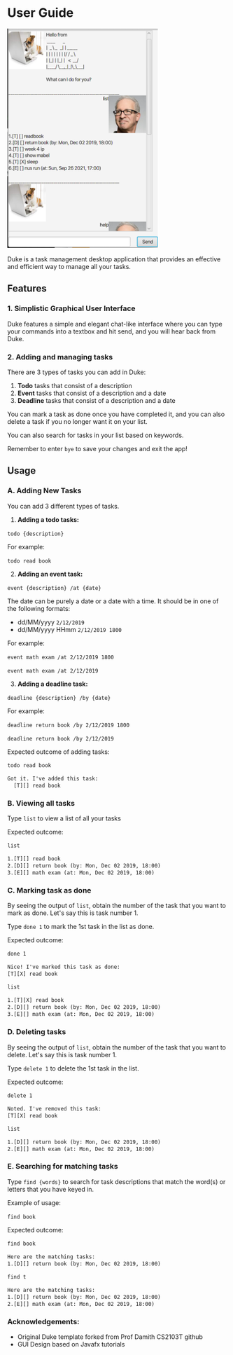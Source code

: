 # User Guide
<img src="Ui.png" alt="UI Screenshot" width="344"/>

Duke is a task management desktop application that provides an effective 
and efficient way to manage all your tasks.

## Features 

### 1. Simplistic Graphical User Interface

Duke features a simple and elegant chat-like interface where you can type your 
commands into a textbox and hit send, and you will hear back from Duke. 

### 2. Adding and managing tasks

There are 3 types of tasks you can add in Duke:
1) **Todo** tasks that consist of a description
2) **Event** tasks that consist of a description and a date
3) **Deadline** tasks that consist of a description and a date

You can mark a task as done once you have completed it, and you can also 
delete a task if you no longer want it on your list. 

You can also search for tasks in your list based on keywords. 

Remember to enter `bye` to save your changes and exit the app!

## Usage

### A. Adding New Tasks

You can add 3 different types of tasks.

1. **Adding a todo tasks:**

```todo {description}```

For example:

```todo read book```

2. **Adding an event task:**

```event {description} /at {date} ```

The date can be purely a date or a date with a time. It should be 
in one of the following formats:
- dd/MM/yyyy ```2/12/2019``` 
- dd/MM/yyyy HHmm ```2/12/2019 1800```

For example:

```event math exam /at 2/12/2019 1800```

```event math exam /at 2/12/2019```

3. **Adding a deadline task:**

```deadline {description} /by {date} ```

For example:

```deadline return book /by 2/12/2019 1800```

```deadline return book /by 2/12/2019```



Expected outcome of adding tasks:
```
todo read book
```

```
Got it. I've added this task:
  [T][] read book
```
### B. Viewing all tasks

Type ```list``` to view a list of all your tasks

Expected outcome:

```
list
```

```
1.[T][] read book
2.[D][] return book (by: Mon, Dec 02 2019, 18:00)
3.[E][] math exam (at: Mon, Dec 02 2019, 18:00)
```

### C. Marking task as done

By seeing the output of ```list```, obtain the number of the task that
you want to mark as done. Let's say this is task number 1.

Type ```done 1``` to mark the 1st task in the list as done. 

Expected outcome:

```
done 1
```
```
Nice! I've marked this task as done:
[T][X] read book
```

```
list
```
```
1.[T][X] read book
2.[D][] return book (by: Mon, Dec 02 2019, 18:00)
3.[E][] math exam (at: Mon, Dec 02 2019, 18:00)
```

### D. Deleting tasks

By seeing the output of ```list```, obtain the number of the task that
you want to delete. Let's say this is task number 1.

Type ```delete 1``` to delete the 1st task in the list.

Expected outcome:

```
delete 1
```
```
Noted. I've removed this task:
[T][X] read book
```

```
list
```
```
1.[D][] return book (by: Mon, Dec 02 2019, 18:00)
2.[E][] math exam (at: Mon, Dec 02 2019, 18:00)
```

### E. Searching for matching tasks

Type ```find {words}``` to search for task descriptions that match the word(s) or letters 
that you have keyed in. 

Example of usage:

`find book`

Expected outcome:

```
find book
```

```
Here are the matching tasks:
1.[D][] return book (by: Mon, Dec 02 2019, 18:00)
```

```
find t
```

```
Here are the matching tasks:
1.[D][] return book (by: Mon, Dec 02 2019, 18:00)
2.[E][] math exam (at: Mon, Dec 02 2019, 18:00)
```

### Acknowledgements:
- Original Duke template forked from Prof Damith CS2103T github
- GUI Design based on Javafx tutorials
